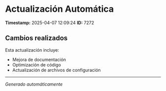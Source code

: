 # Actualización Automática

**Timestamp:** 2025-04-07 12:09:24
**ID:** 7272

## Cambios realizados

Esta actualización incluye:
- Mejora de documentación
- Optimización de código
- Actualización de archivos de configuración

---
*Generado automáticamente*
